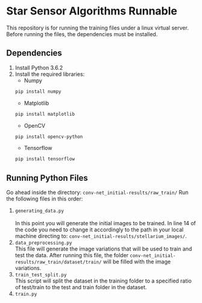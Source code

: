 # Star Sensor Algorithms Runnable
This repository is for running the training files under a linux virtual server. Before running the files, the dependencies must be installed.

## Dependencies
1. Install Python 3.6.2
2. Install the required libraries:
    * Numpy
    ```bash
    pip install numpy
    ```
    * Matplotlib
    ```bash
    pip install matplotlib
    ```
    * OpenCV
    ```bash
    pip install opencv-python
    ```
    * Tensorflow
    ```bash
    pip install tensorflow
    ```

## Running Python Files
Go ahead inside the directory:
```conv-net_initial-results/raw_train/```
Run the following files in this order:

1. ```generating_data.py```  
<br>In this point you will generate the initial images to be trained. In line 14 of the code you need to change it accordingly to the path in your local machine directing to: ```conv-net_initial-results/stellarium_images/```.
2. ```data_preprocessing.py```
<br>This file will generate the image variations that will be used to train and test the data. After running this file, the folder ```conv-net_initial-results/raw_train/dataset/train/``` will be filled with the image variations.
3. ```train_test_split.py```
<br>This script will split the dataset in the training folder to a specified ratio of test/train to the test and train folder in the dataset.
4. ```train.py```
